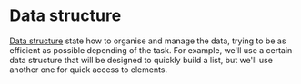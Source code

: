 # Data structure

[Data structure](https://wikipedia.org/wiki/Data_structure) state how to organise and manage the data, trying to be as efficient as possible depending of the task. For example, we'll use a certain data structure that will be designed to quickly build a list, but we'll use another one for quick access to elements.